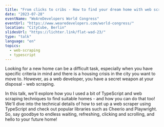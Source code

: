 ```yaml
---
title: "From clicks to cribs - How to find your dream home with web scraping"
date: "2023-07-28"
eventName: "WeAreDevelopers World Congress"
eventUrl: "https://www.wearedevelopers.com/world-congress/"
location: "CityCube, Berlin"
slidesUrl: "https://lichter.link/flat-wad-23/"
type: "talk"
language: "en"
topics:
  - web-scraping
  - typescript
---
```


Looking for a new home can be a difficult task, especially when you have specific criteria in mind and there is a housing crisis in the city you want to move to. However, as a web developer, you have a secret weapon at your disposal - web scraping.

<!--more-->

In this talk, we'll explore how you I used a bit of TypeScript and web scraping techniques to find suitable homes - and how you can do that too! We'll dive into the technical details of how to set up a web scraper using TypeScript and check out popular libraries such as Cheerio and Playwright. So, say goodbye to endless waiting, refreshing, clicking and scrolling, and hello to your future home!
